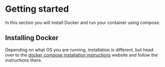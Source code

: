 # Getting started

In this section you will install Docker and run your container using compose.

## Installing Docker

Depending on what OS you are running, installation is different, but head over to the
[docker compose installation instructions](https://docs.docker.com/compose/install/) website
and follow the instructions there.
